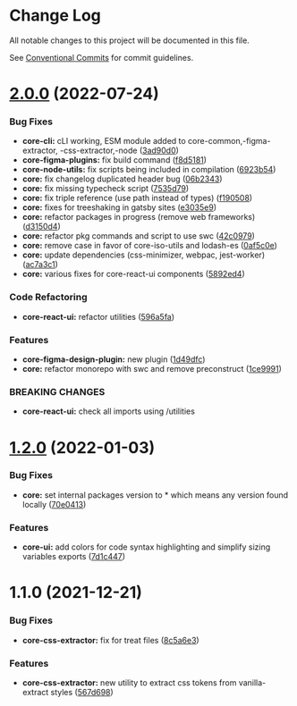 # Change Log

All notable changes to this project will be documented in this file.

See [Conventional Commits](https://conventionalcommits.org) for commit guidelines.

# [2.0.0](https://github.com/newrade/newrade-core/compare/@newrade/core-css-extractor@1.2.0...@newrade/core-css-extractor@2.0.0) (2022-07-24)

### Bug Fixes

- **core-cli:** cLI working, ESM module added to core-common,-figma-extractor, -css-extractor,-node
  ([3ad90d0](https://github.com/newrade/newrade-core/commit/3ad90d00b0def5e5818714fcdab45980afe867de))
- **core-figma-plugins:** fix build command
  ([f8d5181](https://github.com/newrade/newrade-core/commit/f8d5181558c322e9a2f53974d170ad391c82e477))
- **core-node-utils:** fix scripts being included in compilation
  ([6923b54](https://github.com/newrade/newrade-core/commit/6923b54a11b082bff0361f2257c93a1719cf4991))
- **core:** fix changelog duplicated header bug
  ([06b2343](https://github.com/newrade/newrade-core/commit/06b23436be341fe206290bedf4277409f1818a59))
- **core:** fix missing typecheck script
  ([7535d79](https://github.com/newrade/newrade-core/commit/7535d79ec858b2f68855cc73a03ce1afa525d192))
- **core:** fix triple reference (use path instead of types)
  ([f190508](https://github.com/newrade/newrade-core/commit/f1905086d46fb28854a41e453556ea0e630da510))
- **core:** fixes for treeshaking in gatsby sites
  ([e3035e9](https://github.com/newrade/newrade-core/commit/e3035e95ab66aa0240ae67383d84445233a73c23))
- **core:** refactor packages in progress (remove web frameworks)
  ([d3150d4](https://github.com/newrade/newrade-core/commit/d3150d42aacf2c6f15bd9eb923a23cf8cb5db046))
- **core:** refactor pkg commands and script to use swc
  ([42c0979](https://github.com/newrade/newrade-core/commit/42c097990217ff1b29b1a5644419530fcdd8ed24))
- **core:** remove case in favor of core-iso-utils and lodash-es
  ([0af5c0e](https://github.com/newrade/newrade-core/commit/0af5c0ef4815ad0d0deebede7504eecc3bf9af12))
- **core:** update dependencies (css-minimizer, webpac, jest-worker)
  ([ac7a3c1](https://github.com/newrade/newrade-core/commit/ac7a3c1ca67672a7a5b83bab28e2e3c1320e1e19))
- **core:** various fixes for core-react-ui components
  ([5892ed4](https://github.com/newrade/newrade-core/commit/5892ed4c402f738d9b7c29fecdacc4268711e985))

### Code Refactoring

- **core-react-ui:** refactor utilities
  ([596a5fa](https://github.com/newrade/newrade-core/commit/596a5faa1902b5f9c1afaec48821db31770f8a44))

### Features

- **core-figma-design-plugin:** new plugin
  ([1d49dfc](https://github.com/newrade/newrade-core/commit/1d49dfc0e289960f7ba5dbe1361e178ebda7df69))
- **core:** refactor monorepo with swc and remove preconstruct
  ([1ce9991](https://github.com/newrade/newrade-core/commit/1ce9991b0fc7788a830b89d22869180d80c08f8a))

### BREAKING CHANGES

- **core-react-ui:** check all imports using /utilities

# [1.2.0](https://github.com/newrade/newrade-core/compare/@newrade/core-css-extractor@1.1.0...@newrade/core-css-extractor@1.2.0) (2022-01-03)

### Bug Fixes

- **core:** set internal packages version to \* which means any version found locally
  ([70e0413](https://github.com/newrade/newrade-core/commit/70e0413057146e125018ba6d5f7781a9a1a329f5))

### Features

- **core-ui:** add colors for code syntax highlighting and simplify sizing variables exports
  ([7d1c447](https://github.com/newrade/newrade-core/commit/7d1c44723a8064037786c212310c45c2d7e9456d))

# 1.1.0 (2021-12-21)

### Bug Fixes

- **core-css-extractor:** fix for treat files
  ([8c5a6e3](https://github.com/newrade/newrade-core/commit/8c5a6e3551b39a97cbb2a399a51cff7a44d07c6e))

### Features

- **core-css-extractor:** new utility to extract css tokens from vanilla-extract styles
  ([567d698](https://github.com/newrade/newrade-core/commit/567d6984e197123c559b00cfdf62e516dda7e838))
